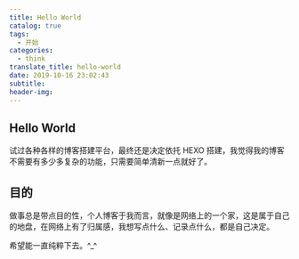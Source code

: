 ```yaml
---
title: Hello World
catalog: true
tags:
  - 开始
categories:
  - think
translate_title: hello-world
date: 2019-10-16 23:02:43
subtitle:
header-img:
---
```


## Hello World

试过各种各样的博客搭建平台，最终还是决定依托 HEXO 搭建，我觉得我的博客不需要有多少多复杂的功能，只需要简单清新一点就好了。

## 目的

做事总是带点目的性，个人博客于我而言，就像是网络上的一个家，这是属于自己的地盘，在网络上有了归属感，我想写点什么、记录点什么，都是自己决定。

希望能一直纯粹下去。^\_^
